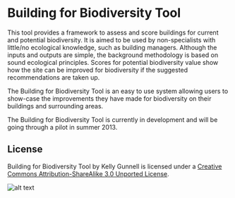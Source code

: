 Building for Biodiversity Tool
==============================

This tool provides a framework to assess and score buildings for current and potential biodiversity. It is aimed to be used by non-specialists with little/no ecological knowledge, such as building managers. Although the inputs and outputs are simple, the background methodology is based on sound ecological principles. Scores for potential biodiversity value show how the site can be improved for biodiversity if the suggested recommendations are taken up.

The Building for Biodiversity Tool is an easy to use system allowing users to show-case the improvements they have made for biodiversity on their buildings and surrounding areas.

The Building for Biodiversity Tool is currently in development and will be going through a pilot in summer 2013.

License
-------

Building for Biodiversity Tool by Kelly Gunnell is licensed under a [Creative Commons Attribution-ShareAlike 3.0 Unported License](http://creativecommons.org/licenses/by-sa/3.0/).

![alt text](http://i.creativecommons.org/l/by-sa/3.0/88x31.png "cc-by-sa 3.0")
